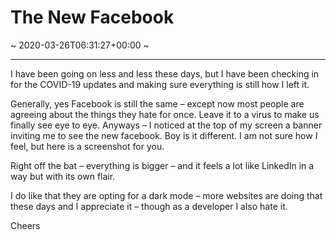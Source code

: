 # The New Facebook
~ 2020-03-26T06:31:27+00:00 ~
  
---
I have been going on less and less these days, but I have been checking in for the COVID-19 updates and making sure everything is still how I left it.

Generally, yes Facebook is still the same – except now most people are agreeing about the things they hate for once. Leave it to a virus to make us finally see eye to eye. Anyways – I noticed at the top of my screen a banner inviting me to see the new facebook. Boy is it different. I am not sure how I feel, but here is a screenshot for you.

Right off the bat – everything is bigger – and it feels a lot like LinkedIn in a way but with its own flair.

I do like that they are opting for a dark mode – more websites are doing that these days and I appreciate it – though as a developer I also hate it.

Cheers